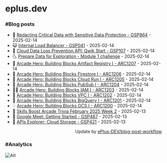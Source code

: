 # eplus.dev

### #Blog posts

<!-- BLOG-POST-LIST:START -->
 - 🧰 [Redacting Critical Data with Sensitive Data Protection - GSP864](https://eplus.dev/redacting-critical-data-with-sensitive-data-protection-gsp864) - 2025-02-14
 - 😺 [Internal Load Balancer - GSP041](https://eplus.dev/internal-load-balancer-gsp041) - 2025-02-14
 - 🗽 [Cloud Data Loss Prevention API: Qwik Start - GSP107](https://eplus.dev/cloud-data-loss-prevention-api-qwik-start-gsp107) - 2025-02-14
 - 🌜 [Prepare Data for Exploration - Module 1 challenge](https://eplus.dev/prepare-data-for-exploration-module-1-challenge) - 2025-02-14
 - 📝 [Arcade Hero: Building Blocks Artifact Registry I - ARC1207](https://eplus.dev/arcade-hero-building-blocks-artifact-registry-i-arc1207) - 2025-02-14
 - 🚀 [Arcade Hero: Building Blocks Firestore I - ARC1206](https://eplus.dev/arcade-hero-building-blocks-firestore-i-arc1206) - 2025-02-14
 - 💼 [Arcade Hero: Building Blocks Cloud Run I - ARC1205](https://eplus.dev/arcade-hero-building-blocks-cloud-run-i-arc1205) - 2025-02-14
 - 🦣 [Arcade Hero: Building Blocks PubSub I - ARC1204](https://eplus.dev/arcade-hero-building-blocks-pubsub-i-arc1204) - 2025-02-14
 - 👨‍🏫 [Arcade Hero: Building Blocks IAM I - ARC1203](https://eplus.dev/arcade-hero-building-blocks-iam-i-arc1203) - 2025-02-14
 - 🔭 [Arcade Hero: Building Blocks VPC I - ARC1202](https://eplus.dev/arcade-hero-building-blocks-vpc-i-arc1202) - 2025-02-14
 - 🤡 [Arcade Hero: Building Blocks BigQuery I - ARC1201](https://eplus.dev/arcade-hero-building-blocks-bigquery-i-arc1201) - 2025-02-14
 - 💡 [Arcade Hero: Building Blocks GCS I - ARC1200](https://eplus.dev/arcade-hero-building-blocks-gcs-i-arc1200) - 2025-02-14
 - 🦣 [Skills Boost Arcade Trivia February 2025 Week 2](https://eplus.dev/skills-boost-arcade-trivia-february-2025-week-2) - 2025-02-13
 - 💪 [Google Meet: Getting Started - GSP467](https://eplus.dev/google-meet-getting-started-gsp467) - 2025-02-13
 - 🤡 [APIs Explorer: Cloud Storage - GSP421](https://eplus.dev/apis-explorer-cloud-storage-gsp421) - 2025-02-13<!-- BLOG-POST-LIST:END -->

<div align="right">
  Update by <a target="_blank"
    href="https://github.com/ePlus-DEV/blog-post-workflow">ePlus-DEV/blog-post-workflow</a>
</div>

### #Analytics
![Alt](https://repobeats.axiom.co/api/embed/9990f7cddfbad8d834990b10ccad05f81ac1096f.svg "Repobeats analytics image")
